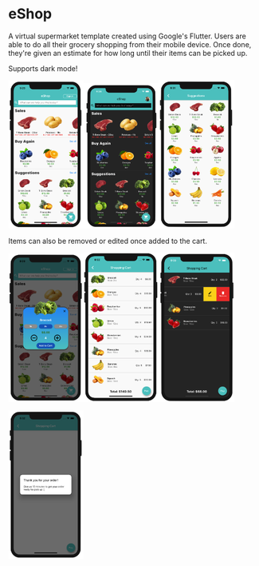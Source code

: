 # eShop

A virtual supermarket template created using Google's Flutter. Users are able to do all their grocery shopping from their mobile device. Once done, they're given an estimate for how long until their items can be picked up.

Supports dark mode!

<img src="https://github.com/ArvisP/eShop/blob/master/main_menu.png" height="30%" width="30%"><img src="https://github.com/ArvisP/eShop/blob/master/dark_mode.png" height="30%" width="30%"><img src="https://github.com/ArvisP/eShop/blob/master/suggestion_screen.png" height="30%" width="30%">

Items can also be removed or edited once added to the cart.

<img src="https://github.com/ArvisP/eShop/blob/master/add_to_cart.png" height="30%" width="30%"><img src="https://github.com/ArvisP/eShop/blob/master/shopping_cart.png" height="30%" width="30%"><img src="https://github.com/ArvisP/eShop/blob/master/dark_cart.png" height="30%" width="30%">

<img src="https://github.com/ArvisP/eShop/blob/master/order_processed.png" height="30%" width="30%">
